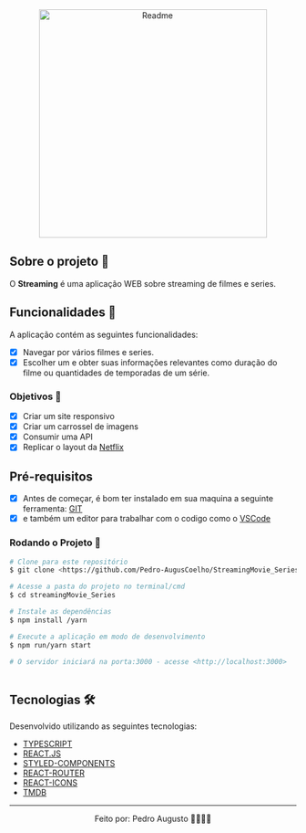 <div align='center'>
  <img height='400px' alt='Readme' title='Readme' src='./Animação.gif'>
</div>

## Sobre o projeto 💬

O **Streaming** é uma aplicação WEB sobre streaming de filmes e series.

## Funcionalidades 🧠

A aplicação contém as seguintes funcionalidades:

- [x] Navegar por vários filmes e series.
- [x] Escolher um e obter suas informações relevantes como duração do filme ou quantidades de temporadas de um série.

### Objetivos 🎯

- [x] Criar um site responsivo
- [x] Criar um carrossel de imagens
- [x] Consumir uma API
- [x] Replicar o layout da [Netflix](https://www.netflix.com/br/)

## Pré-requisitos
- [x] Antes de começar, é bom ter instalado em sua maquina a seguinte ferramenta: [GIT](https://git-scm.com/) 
- [x] e também um editor para trabalhar com o codigo como o [VSCode](https://code.visualstudio.com/)

### Rodando o Projeto 📖

```bash
# Clone para este repositório
$ git clone <https://github.com/Pedro-AugusCoelho/StreamingMovie_Series.git>

# Acesse a pasta do projeto no terminal/cmd
$ cd streamingMovie_Series

# Instale as dependências
$ npm install /yarn

# Execute a aplicação em modo de desenvolvimento
$ npm run/yarn start

# O servidor iniciará na porta:3000 - acesse <http://localhost:3000>
 
```

## Tecnologias 🛠

Desenvolvido utilizando as seguintes tecnologias:

- [TYPESCRIPT](https://www.typescriptlang.org/)
- [REACT.JS](https://pt-br.reactjs.org/)
- [STYLED-COMPONENTS](https://styled-components.com/)
- [REACT-ROUTER](https://reactrouter.com/docs/en/v6)
- [REACT-ICONS](https://react-icons.github.io/react-icons/)
- [TMDB](https://www.themoviedb.org/?language=pt-BR)

****************

<p align="center">Feito por: Pedro Augusto 🧑🏽🤙🏽</p>

